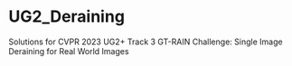# UG2_Deraining
Solutions for CVPR 2023 UG2+ Track 3 GT-RAIN Challenge: Single Image Deraining for Real World Images
